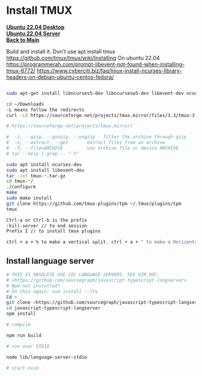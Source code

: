 # Install TMUX

**[Ubuntu 22.04 Desktop](../../ubuntu22-04/desktop-install.md)**\
**[Ubuntu 22.04 Server](../../ubuntu22-04/server-install.md)**\
**[Back to Main](../../../README.md)**

Build and install it. Don’t use apt install tmux
<https://github.com/tmux/tmux/wiki/Installing>
On ubuntu 22.04
<https://programmerah.com/prompt-libevent-not-found-when-installing-tmux-6772/>
<https://www.cyberciti.biz/faq/linux-install-ncurses-library-headers-on-debian-ubuntu-centos-fedora/>

```bash

sudo apt-get install libncurses5-dev libncursesw5-dev libevent-dev ncurses-dev 

cd ~/Downloads
-L means follow the redirects
curl -LO https://sourceforge.net/projects/tmux.mirror/files/3.3/tmux-3.3.tar.gz

# https://sourceforge.net/projects/tmux.mirror/

#  -z, --gzip, --gunzip, --ungzip   filter the archive through gzip
#  -x, --extract, --get       extract files from an archive
#  -f, --file=ARCHIVE         use archive file or device ARCHIVE
# tar --help | grep -- "-f"

sudo apt install ncurses-dev 
sudo apt install libevent-dev
tar -zxf tmux-*.tar.gz
cd tmux-*/
./configure
make 
sudo make install  
git clone https://github.com/tmux-plugins/tpm ~/.tmux/plugins/tpm
tmux

Ctrl-a or Ctrl-b is the prefix
:kill-server // to end session
Prefix I // to install tmux plugins

ctrl + a + % to make a vertical split. ctrl + a + " to make a Horizontal split. ctrl + a + left arrow to move to the left pane. ctrl + a + " to make a Horizontal split.

```

## Install language server

```bash
# THIS IS OBSOLETE USE COC LANGUAGE SERVERS. SEE VIM DOC.
# <https://github.com/sourcegraph/javascript-typescript-langserver>
# Npm not installed?
# Do this again: nvm install --lts
Cd ~
git clone <https://github.com/sourcegraph/javascript-typescript-langserver.git>
cd javascript-typescript-langserver
npm install

# compile

npm run build

# run over STDIO

node lib/language-server-stdio

# start nvim
```
